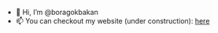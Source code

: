 - 👋 Hi, I’m @boragokbakan
- 📫 You can checkout my website (under construction): [here](https://boragokbakan.com) 

<!---
boragokbakan/boragokbakan is a ✨ special ✨ repository because its `README.md` (this file) appears on your GitHub profile.
You can click the Preview link to take a look at your changes.
--->

